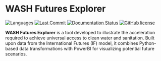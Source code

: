 # WASH Futures Explorer

![Languages](https://img.shields.io/github/languages/count/akvo/wash-futures-explorer) [![Last Commit](https://img.shields.io/github/last-commit/akvo/wash-futures-explorer/main)](https://img.shields.io/github/last-commit/akvo/wash-futures-explorer/main) [![Documentation Status](https://readthedocs.org/projects/wash-futures-explorer/badge/?version=latest)](https://wash-futures-explorer.readthedocs.io/en/latest/?badge=latest) [![GitHub license](https://img.shields.io/github/license/akvo/wash-futures-explorer.svg)](https://github.com/akvo/wash-futures-explorer/blob/main/LICENSE)


**WASH Futures Explorer** is a tool developed to illustrate the acceleration required to achieve universal access to clean water and sanitation. Built upon data from the International Futures (IF) model, it combines Python-based data transformations with PowerBI for visualizing potential future scenarios.
